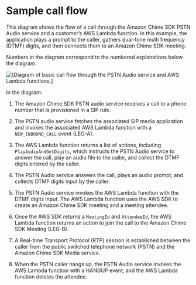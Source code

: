 # Sample call flow<a name="call-flow"></a>

This diagram shows the flow of a call through the Amazon Chime SDK PSTN Audio service and a customer’s AWS Lambda function\. In this example, the application plays a prompt to the caller, gathers dual\-tone multi frequency \(DTMF\) digits, and then connects them to an Amazon Chime SDK meeting\. 

Numbers in the diagram correspond to the numbered explanations below the diagram\.

![\[Diagram of basic call flow through the PSTN Audio service and AWS Lambda functions.\]](http://docs.aws.amazon.com/chime-sdk/latest/dg/images/pstn-call-flow-diagram.png)

In the diagram:

1. The Amazon Chime SDK PSTN audio service receives a call to a phone number that is provisioned in a SIP rule\.

1. The PSTN audio service fetches the associated SIP media application and invokes the associated AWS Lambda function with a `NEW_INBOUND_CALL` event \(LEG\-A\)\.

1. The AWS Lambda function returns a list of actions, including `PlayAudioAndGetDigits`, which instructs the PSTN Audio service to answer the call, play an audio file to the caller, and collect the DTMF digits entered by the caller\.

1. The PSTN Audio service answers the call, plays an audio prompt, and collects DTMF digits input by the caller\.

1. The PSTN Audio service invokes the AWS Lambda function with the DTMF digits input\. The AWS Lambda function uses the AWS SDK to create an Amazon Chime SDK meeting and a meeting attendee\. 

1. Once the AWS SDK returns a `MeetingId` and `AttendeeId`, the AWS Lambda function returns an action to join the call to the Amazon Chime SDK Meeting \(LEG\-B\)\.

1. A Real\-time Transport Protocol \(RTP\) session is established between the caller from the public switched telephone network \(PSTN\) and the Amazon Chime SDK Media service\. 

1. When the PSTN caller hangs up, the PSTN Audio service invokes the AWS Lambda function with a HANGUP event, and the AWS Lambda function deletes the attendee\. 
